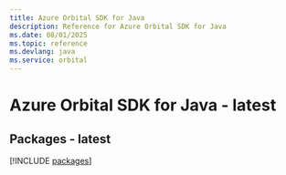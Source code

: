 ```yaml
---
title: Azure Orbital SDK for Java
description: Reference for Azure Orbital SDK for Java
ms.date: 08/01/2025
ms.topic: reference
ms.devlang: java
ms.service: orbital
---
```

# Azure Orbital SDK for Java - latest
## Packages - latest
[!INCLUDE [packages](orbital-index.md)]